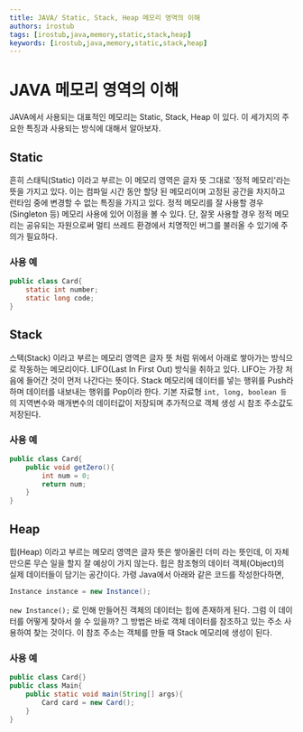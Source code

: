 ```yaml
---
title: JAVA/ Static, Stack, Heap 메모리 영역의 이해
authors: irostub
tags: [irostub,java,memory,static,stack,heap]
keywords: [irostub,java,memory,static,stack,heap]
---
```


# JAVA 메모리 영역의 이해

JAVA에서 사용되는 대표적인 메모리는 Static, Stack, Heap 이 있다. 이 세가지의 주요한 특징과 사용되는 방식에 대해서 알아보자.

## Static

흔히 스태틱(Static) 이라고 부르는 이 메모리 영역은 글자 뜻 그대로 '정적 메모리'라는 뜻을 가지고 있다. 이는 컴파일 시간 동안 할당 된 메모리이며 고정된 공간을 차지하고 런타임 중에 변경할 수 없는 특징을 가지고 있다. 정적 메모리를 잘 사용할 경우 (Singleton 등) 메모리 사용에 있어 이점을 볼 수 있다. 단, 잘못 사용할 경우 정적 메모리는 공유되는 자원으로써 멀티 쓰레드 환경에서 치명적인 버그를 불러올 수 있기에 주의가 필요하다.

### 사용 예

```java
public class Card{
	static int number;
	static long code;
}
```

## Stack

스택(Stack) 이라고 부르는 메모리 영역은 글자 뜻 처럼 위에서 아래로 쌓아가는 방식으로 작동하는 메모리이다. LIFO(Last In First Out) 방식을 취하고 있다. LIFO는 가장 처음에 들어간 것이 먼저 나간다는 뜻이다. Stack 메모리에 데이터를 넣는 행위를 Push라 하며 데이터를 내보내는 행위를 Pop이라 한다.
기본 자료형 `int, long, boolean 등` 의 지역변수와 매개변수의 데이터값이 저장되며 추가적으로 객체 생성 시 참조 주소값도 저장된다.

### 사용 예

```java
public class Card{
	public void getZero(){
		int num = 0;
		return num;
	}
}
```

## Heap

힙(Heap) 이라고 부르는 메모리 영역은 글자 뜻은 쌓아올린 더미 라는 뜻인데, 이 자체만으론 무슨 일을 할지 잘 예상이 가지 않는다. 힙은 참조형의 데이터 객체(Object)의 실제 데이터들이 담기는 공간이다.
가령 Java에서 아래와 같은 코드를 작성한다하면,

```java
Instance instance = new Instance();
```

`new Instance();` 로 인해 만들어진 객체의 데이터는 힙에 존재하게 된다. 그럼 이 데이터를 어떻게 찾아서 쓸 수 있을까? 그 방법은 바로 객체 데이터를 참조하고 있는 주소 사용하여 찾는 것이다. 이 참조 주소는 객체를 만들 때 Stack 메모리에 생성이 된다.

### 사용 예

```java
public class Card{}
public class Main{
	public static void main(String[] args){
		Card card = new Card();
	}
}
```
